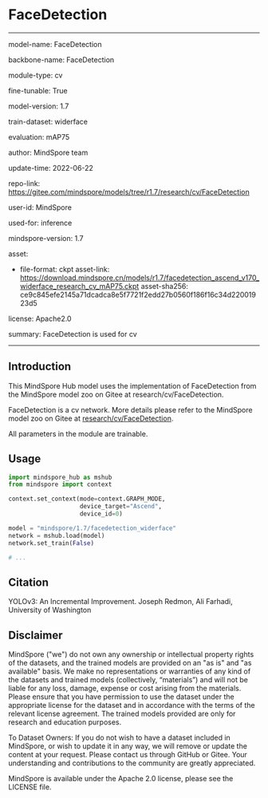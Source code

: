 # FaceDetection

---

model-name: FaceDetection

backbone-name: FaceDetection

module-type: cv

fine-tunable: True

model-version: 1.7

train-dataset: widerface

evaluation: mAP75

author: MindSpore team

update-time: 2022-06-22

repo-link: <https://gitee.com/mindspore/models/tree/r1.7/research/cv/FaceDetection>

user-id: MindSpore

used-for: inference

mindspore-version: 1.7

asset:

-
    file-format: ckpt
    asset-link: <https://download.mindspore.cn/models/r1.7/facedetection_ascend_v170_widerface_research_cv_mAP75.ckpt>
    asset-sha256: ce9c845efe2145a71dcadca8e5f7721f2edd27b0560f186f16c34d22001923d5

license: Apache2.0

summary: FaceDetection is used for cv

---

## Introduction

This MindSpore Hub model uses the implementation of FaceDetection from the MindSpore model zoo on Gitee at research/cv/FaceDetection.

FaceDetection is a cv network. More details please refer to the MindSpore model zoo on Gitee at [research/cv/FaceDetection](https://gitee.com/mindspore/models/blob/r1.7/research/cv/FaceDetection/README.md).

All parameters in the module are trainable.

## Usage

```python
import mindspore_hub as mshub
from mindspore import context

context.set_context(mode=context.GRAPH_MODE,
                    device_target="Ascend",
                    device_id=0)

model = "mindspore/1.7/facedetection_widerface"
network = mshub.load(model)
network.set_train(False)

# ...
```

## Citation

YOLOv3: An Incremental Improvement. Joseph Redmon, Ali Farhadi, University of Washington

## Disclaimer

MindSpore ("we") do not own any ownership or intellectual property rights of the datasets, and the trained models are provided on an "as is" and "as available" basis. We make no representations or warranties of any kind of the datasets and trained models (collectively, “materials”) and will not be liable for any loss, damage, expense or cost arising from the materials. Please ensure that you have permission to use the dataset under the appropriate license for the dataset and in accordance with the terms of the relevant license agreement. The trained models provided are only for research and education purposes.

To Dataset Owners: If you do not wish to have a dataset included in MindSpore, or wish to update it in any way, we will remove or update the content at your request. Please contact us through GitHub or Gitee. Your understanding and contributions to the community are greatly appreciated.

MindSpore is available under the Apache 2.0 license, please see the LICENSE file.
